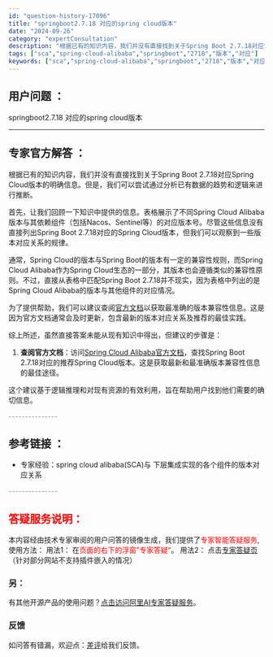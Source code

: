 ```yaml
---
id: "question-history-17096"
title: "springboot2.7.18 对应的spring cloud版本"
date: "2024-09-26"
category: "expertConsultation"
description: "根据已有的知识内容，我们并没有直接找到关于Spring Boot 2.7.18对应Spring Cloud版本的明确信息。但是，我们可以尝试通过分析已有数据的趋势和逻辑来进行推断。首先，让我们回顾一下知识中提供的信息。表格展示了不同Spring Cloud Alibaba版本与其依赖组件（包括Nac"
tags: ["sca","spring-cloud-alibaba","springboot","2718","版本","对应"]
keywords: ["sca","spring-cloud-alibaba","springboot","2718","版本","对应"]
---
```


## 用户问题 ： 
 springboot2.7.18 对应的spring cloud版本  

---------------
## 专家官方解答 ：

根据已有的知识内容，我们并没有直接找到关于Spring Boot 2.7.18对应Spring Cloud版本的明确信息。但是，我们可以尝试通过分析已有数据的趋势和逻辑来进行推断。

首先，让我们回顾一下知识中提供的信息。表格展示了不同Spring Cloud Alibaba版本与其依赖组件（包括Nacos、Sentinel等）的对应版本号。尽管这些信息没有直接列出Spring Boot 2.7.18对应的Spring Cloud版本，但我们可以观察到一些版本对应关系的规律。

通常，Spring Cloud的版本与Spring Boot的版本有一定的兼容性规则，而Spring Cloud Alibaba作为Spring Cloud生态的一部分，其版本也会遵循类似的兼容性原则。不过，直接从表格中匹配Spring Boot 2.7.18并不现实，因为表格中列出的是Spring Cloud Alibaba的版本与其他组件的对应情况。

为了提供帮助，我们可以建议查阅[官方文档](https://sca.aliyun.com/docs/2023/overview/version-explain/)以获取最准确的版本兼容性信息。这是因为官方文档通常会及时更新，包含最新的版本对应关系及推荐的最佳实践。

综上所述，虽然直接答案未能从现有知识中得出，但建议的步骤是：

1. **查阅官方文档**：访问[Spring Cloud Alibaba官方文档](https://sca.aliyun.com/docs/2023/overview/version-explain/)，查找Spring Boot 2.7.18对应的推荐Spring Cloud版本。这是获取最新和最准确版本兼容性信息的最佳途径。

这个建议基于逻辑推理和对现有资源的有效利用，旨在帮助用户找到他们需要的确切信息。


<font color="#949494">---------------</font> 


## 参考链接 ：

* 专家经验：spring cloud alibaba(SCA)与 下层集成实现的各个组件的版本对应关系 


 <font color="#949494">---------------</font> 
 


## <font color="#FF0000">答疑服务说明：</font> 

本内容经由技术专家审阅的用户问答的镜像生成，我们提供了<font color="#FF0000">专家智能答疑服务</font>,使用方法：
用法1： 在<font color="#FF0000">页面的右下的浮窗”专家答疑“</font>。
用法2： 点击[专家答疑页](https://answer.opensource.alibaba.com/docs/intro)（针对部分网站不支持插件嵌入的情况）
### 另：


有其他开源产品的使用问题？[点击访问阿里AI专家答疑服务](https://answer.opensource.alibaba.com/docs/intro)。
### 反馈
如问答有错漏，欢迎点：[差评](https://ai.nacos.io/user/feedbackByEnhancerGradePOJOID?enhancerGradePOJOId=17099)给我们反馈。
